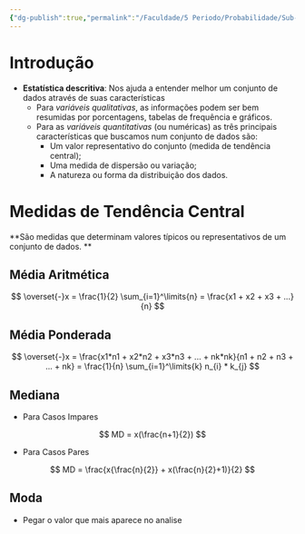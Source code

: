 ```yaml
---
{"dg-publish":true,"permalink":"/Faculdade/5 Periodo/Probabilidade/Sub-Notes/Medidas centrais e de dispersão/","tags":["PB"],"created":"2024-06-26T00:24:10.600-03:00"}
---
```



# Introdução
- **Estatística descritiva**: Nos ajuda a entender melhor um conjunto de dados através de suas características
	- Para *variáveis qualitativas*, as informações podem ser bem resumidas por porcentagens, tabelas de frequência e gráficos.
	- Para as *variáveis quantitativas* (ou numéricas) as três principais características que buscamos num conjunto de dados são:
		- Um valor representativo do conjunto (medida de tendência central); 
		- Uma medida de dispersão ou variação; 
		- A natureza ou forma da distribuição dos dados.
# Medidas de Tendência Central
**São medidas que determinam valores típicos ou representativos de um conjunto de dados. **

## Média Aritmética

$$
	\overset{-}x = \frac{1}{2} \sum_{i=1}^\limits{n} = \frac{x1 + x2 + x3 + ...}{n}
$$


## Média Ponderada
$$
\overset{-}x = \frac{x1*n1 + x2*n2 + x3*n3 + ... + nk*nk}{n1 + n2 + n3 + ... + nk} = \frac{1}{n} \sum_{i=1}^\limits{k} n_{i} * k_{j}
$$


## Mediana
- Para Casos Impares

$$
	MD = x(\frac{n+1}{2}) 
$$

- Para Casos Pares

$$
	MD = \frac{x{\frac{n}{2}} + x(\frac{n}{2}+1)}{2} 
$$

## Moda

- Pegar o valor que mais aparece no analise

